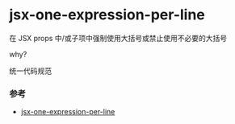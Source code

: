 # jsx-one-expression-per-line

在 JSX props 中/或子项中强制使用大括号或禁止使用不必要的大括号

why?

统一代码规范

### 参考

- [jsx-one-expression-per-line](https://github.com/jsx-eslint/eslint-plugin-react/blob/c42b624d0fb9ad647583a775ab9751091eec066f/docs/rules/jsx-one-expression-per-line)
